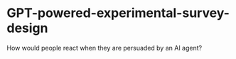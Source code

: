 # GPT-powered-experimental-survey-design
How would people react when they are persuaded by an AI agent?
